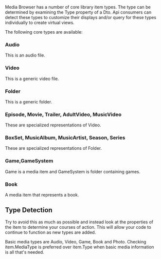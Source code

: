 Media Browser has a number of core library item types. The type can be determined by examining the Type property of a Dto. Api consumers can detect these types to customize their displays and/or query for these types individually to create virtual views.

The following core types are available:

### Audio
This is an audio file.

### Video
This is a generic video file.

### Folder
This is a generic folder.

### Episode, Movie, Trailer, AdultVideo, MusicVideo
These are specialized representations of Video.

### BoxSet, MusicAlbum, MusicArtist, Season, Series
These are specialized representations of Folder.

### Game,GameSystem
Game is a media item and GameSystem is folder containing games.

### Book
A media item that represents a book.

## Type Detection
Try to avoid this as much as possible and instead look at the properties of the item to determine your courses of action. This will allow your code to continue to function as new types are added.

Basic media types are Audio, Video, Game, Book and Photo. Checking item.MediaType is preferred over item.Type when basic media information is all that's needed.